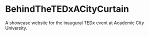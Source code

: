 # BehindTheTEDxACityCurtain
A showcase website for the inaugural TEDx event at Academic City University.
